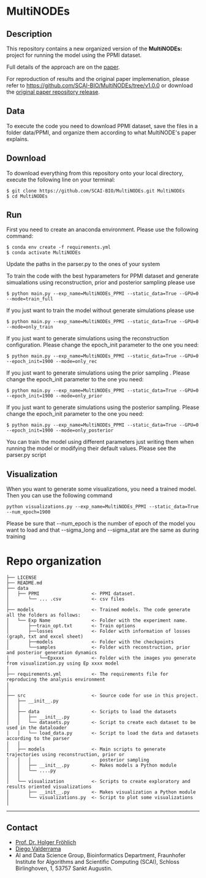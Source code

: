 # MultiNODEs

## Description

This repository contains a new organized version of the <b>MultiNODEs:</b> project for running the model using the PPMI dataset.

Full details of the approach are on the [paper](https://www.nature.com/articles/s41746-022-00666-x). 

For reproduction of results and the original paper implemenation, please refer to https://github.com/SCAI-BIO/MultiNODEs/tree/v1.0.0 or download the
[original paper repository release](https://github.com/SCAI-BIO/MultiNODEs/releases/tag/v1.0.0).

## Data

To execute the code you need to download PPMI dataset, save the files in a folder data/PPMI, and organize them according to what MultiNODE's paper explains.


## Download

To download everything from this repository onto your local directory, execute the following line on your terminal:
```
$ git clone https://github.com/SCAI-BIO/MultiNODEs.git MultiNODEs
$ cd MultiNODEs
```

## Run

First you need to create an anaconda environment. Please use the following command:
```
$ conda env create -f requirements.yml
$ conda activate MultiNODEs
```

Update the paths in the parser.py to the ones of your system

To train the code with the best hyparameters for PPMI dataset and generate simualations using reconstruction, prior and posterior sampling please use
```
$ python main.py --exp_name=MultiNODEs_PPMI --static_data=True --GPU=0 --mode=train_full
```

If you just want to train the model without generate simulations please use
```
$ python main.py --exp_name=MultiNODEs_PPMI --static_data=True --GPU=0 --mode=only_train
```

If you just want to generate simulations using the reconstruction configuration. Please change the epoch_init parameter to the one you need:
```
$ python main.py --exp_name=MultiNODEs_PPMI --static_data=True --GPU=0 --epoch_init=1900 --mode=only_rec
```

If you just want to generate simulations using the prior sampling . Please change the epoch_init parameter to the one you need:
```
$ python main.py --exp_name=MultiNODEs_PPMI --static_data=True --GPU=0 --epoch_init=1900 --mode=only_prior
```

If you just want to generate simulations using the posterior sampling. Please change the epoch_init parameter to the one you need:
```
$ python main.py --exp_name=MultiNODEs_PPMI --static_data=True --GPU=0 --epoch_init=1900 --mode=only_posterior
```

You can train the model using different parameters just writing them when running the model or modifying their default values. Please see the parser.py script


## Visualization

When you want to generate some visualizations, you need a trained model. Then you can use the following command
```
python visualizations.py --exp_name=MultiNODEs_PPMI --static_data=True --num_epoch=1900
```

Please be sure that --num_epoch is the number of epoch of the model you want to load and that --sigma_long and --sigma_stat are the same as during training

# Repo organization


    ├── LICENSE
    ├── README.md                  
    ├── data
    │   ├── PPMI                   <- PPMI dataset.
    │       └── ... .csv           <- csv files
    │
    ├── models                     <- Trained models. The code generate all the folders as follows:
    │   └── Exp Name               <- Folder with the experiment name.
    │       ├──train_opt.txt       <- Train options
    │       ├──losses              <- Folder with information of losses (graph, txt and excel sheet)
    │       ├──models              <- Folder with the checkpoints
    │       └──samples             <- Folder with reconstruction, prior and posterior generation dynamics
    │           └──Epxxxx          <- Folder with the images you generate from visualization.py using Ep xxxx model
    │
    ├── requirements.yml           <- The requirements file for reproducing the analysis environment
    │                                  
    │
    ├── src                        <- Source code for use in this project.
    │   ├── __init__.py            
    │   │
    │   ├── data                   <- Scripts to load the datasets
    │   │   ├── __init__.py        
    │   │   └── datasets.py        <- Script to create each dataset to be used in the dataloader
    │   │   └── load_data.py       <- Script to load the data and datasets according to the parser
    │   │
    │   ├── models                 <- Main scripts to generate trajectories using reconstruction, prior or
    │   │   │                         posterior sampling
    │   │   ├── __init__.py        <- Makes models a Python module
    │   │   └── ....py
    │   │
    │   └── visualization          <- Scripts to create exploratory and results oriented visualizations
    │       ├── __init__.py        <- Makes visualization a Python module
    │       └── visualizations.py  <- Script to plot some visualizations
    │



--------
## Contact
- [Prof. Dr. Holger Fröhlich](mailto:holger.froehlich@scai.fraunhofer.de)
- [Diego Valderrama](mailto:diego.felipe.valderrama.nino@scai.fraunhofer.de)
- AI and Data Science Group, Bioinformatics Department, Fraunhofer Institute for Algorithms and Scientific Computing (SCAI), Schloss Birlinghoven, 1, 53757 Sankt Augustin.
